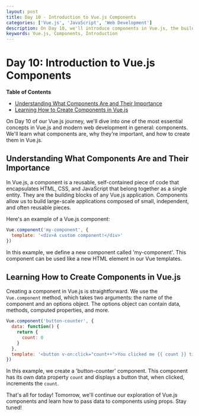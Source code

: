 ```yaml
---
layout: post
title: Day 10 - Introduction to Vue.js Components
categories: ['Vue.js', 'JavaScript', 'Web Development']
description: On Day 10, we'll introduce components in Vue.js, the building blocks of any Vue application, and learn how to create them.
keywords: Vue.js, Components, Introduction
---
```

# Day 10: Introduction to Vue.js Components

**Table of Contents**
- [Understanding What Components Are and Their Importance](#understanding-what-components-are-and-their-importance)
- [Learning How to Create Components in Vue.js](#learning-how-to-create-components-in-vuejs)

On Day 10 of our Vue.js journey, we'll dive into one of the most essential concepts in Vue.js and modern web development in general: components. We'll learn what components are, why they're important, and how to create them in Vue.js.

## Understanding What Components Are and Their Importance

In Vue.js, a component is a reusable, self-contained piece of code that encapsulates HTML, CSS, and JavaScript that belong together as a single entity. They are the building blocks of any Vue.js application. Components allow us to build large-scale applications composed of small, independent, and often reusable pieces.

Here's an example of a Vue.js component:

```javascript
Vue.component('my-component', {
  template: '<div>A custom component!</div>'
})
```

In this example, we define a new component called 'my-component'. This component can be used like a new HTML element in our Vue templates.

## Learning How to Create Components in Vue.js

Creating a component in Vue.js is straightforward. We use the `Vue.component` method, which takes two arguments: the name of the component and an options object. The options object can contain data, methods, computed properties, and more.

```javascript
Vue.component('button-counter', {
  data: function() {
    return {
      count: 0
    }
  },
  template: '<button v-on:click="count++">You clicked me {{ count }} times.</button>'
})
```

In this example, we create a 'button-counter' component. This component has its own data property `count` and displays a button that, when clicked, increments the `count`.

That's all for today! Tomorrow, we'll continue our exploration of Vue.js components and learn how to pass data to components using props. Stay tuned!
